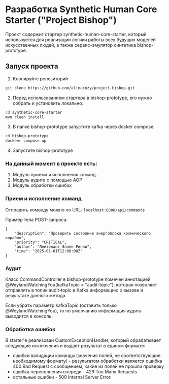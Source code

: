 # Разработка Synthetic Human Core Starter ("Project Bishop")

Проект содержит стартер synthetic-human-core-starter, который используется для
реализации логики работы всех будущих моделей искусственных людей, 
а также сервис-эмулятор синтетика bishop-prototype.

## Запуск проекта

1. Клонируйте репозиторий
```bash
git clone https://github.com/alinacozy/project-bishop.git
```

2. Перед использованием стартера в bishop-prototype, его нужно собрать и установить локально:

```bash
cd synthetic-core-starter
mvn clean install 
```

3. В папке bishop-prototype запустите kafka через docker compose:

```bash
cd bishop-prototype
dockeer compose up
```

4. Запустите bishop-prototype


### На данный момент в проекте есть:
1. Модуль приема и исполнения команд.
2. Модуль аудита с помощью AOP
3. Модуль обработки ошибок

### Прием и исполнение команд

Отправить команду можно по URL: ```localhost:8080/api/commands```

Пример тела POST-запроса: 
```
{
    "description": "Проверить состояние энергоблока космического корабля",
    "priority": "CRITICAL",
    "author": "Лейтенант Эллен Рипли",
    "time": "2025-01-01T12:00:00Z"
}
```

### Аудит

Класс CommandController в bishop-prototype помечен аннотацией @WeylandWatchingYou(kafkaTopic = "audit-topic"), которая позволяет отправлять в топик audit-topic в Kafka информацию о вызове и результате данного метода.

Если убрать параметр kafkaTopic (оставить только @WeylandWatchingYou), то по умолчанию информация аудита выводится в консоль.

### Обработка ошибок

В starter'е реализован CustomExceptionHandler, который обрабатывает следующие исключения и выдает результат в едином формате:
- ошибки валидации команды (значения полей, не соответствующие необходимому формату) - результатом обработки является ошибка 400 Bad Request с сообщением, какие из полей не прошли проверку
- ошибка переполнения очереди - 429 Too Many Requests 
- остальные ошибки - 500 Internal Server Error.